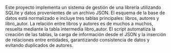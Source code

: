 Este proyecto implementa un sistema de gestión de una librería utilizando SQLite y datos provenientes de un archivo JSON. 
El esquema de la base de datos está normalizado e incluye tres tablas principales: libros, autores y libro_autor. 
La relación entre libros y autores es de muchos a muchos, resuelta mediante la tabla intermedia libro_autor. 
El script automatiza la creación de las tablas, la carga de información desde el JSON y la inserción de relaciones entre entidades, 
garantizando consistencia de datos y evitando duplicados de autores.
